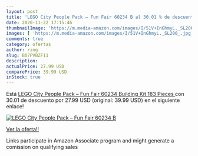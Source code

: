 ```yaml
---
layout: post
title: 'LEGO City People Pack – Fun Fair 60234 B al 30.01 % de descuento'
date: 2020-11-22 17:15:46
thumbnailImage: 'https://m.media-amazon.com/images/I/51V+InGhmyL._SL200_.jpg'
images: [ 'https://m.media-amazon.com/images/I/51V+InGhmyL._SL200_.jpg' ]
comments: true
category: ofertas
author: ring
slug: B07PVBZF11
description:
actualPrice: 27.99 USD
comparePrice: 39.99 USD
inStock: true
---
```


Está [LEGO City People Pack – Fun Fair 60234 Building Kit  183 Pieces ](https://www.amazon.com/dp/B07PVBZF11/?tag=tolees-20) con 30.01 de descuento por 27.99 USD (original: 39.99 USD) en el siguiente enlace!

[![LEGO City People Pack – Fun Fair 60234 B](https://m.media-amazon.com/images/I/51V+InGhmyL._SL200_.jpg)](https://www.amazon.com/dp/B07PVBZF11/?tag=tolees-20)

[Ver la oferta!!](https://www.amazon.com/dp/B07PVBZF11/?tag=tolees-20)

Links participate in Amazon Associate program and might generate a comission on qualifying sales


